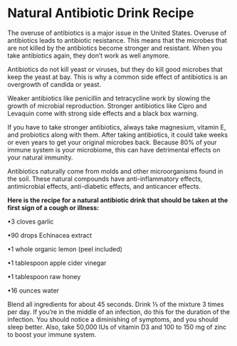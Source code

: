# Natural Antibiotic Drink Recipe

The overuse of antibiotics is a major issue in the United States. Overuse of antibiotics leads to antibiotic resistance. This means that the microbes that are not killed by the antibiotics become stronger and resistant. When you take antibiotics again, they don’t work as well anymore.

Antibiotics do not kill yeast or viruses, but they do kill good microbes that keep the yeast at bay. This is why a common side effect of antibiotics is an overgrowth of candida or yeast.

Weaker antibiotics like penicillin and tetracycline work by slowing the growth of microbial reproduction. Stronger antibiotics like Cipro and Levaquin come with strong side effects and a black box warning.

If you have to take stronger antibiotics, always take magnesium, vitamin E, and probiotics along with them. After taking antibiotics, it could take weeks or even years to get your original microbes back. Because 80% of your immune system is your microbiome, this can have detrimental effects on your natural immunity.

Antibiotics naturally come from molds and other microorganisms found in the soil. These natural compounds have anti-inflammatory effects, antimicrobial effects, anti-diabetic effects, and anticancer effects.

**Here is the recipe for a natural antibiotic drink that should be taken at the first sign of a cough or illness:**

•3 cloves garlic

•90 drops Echinacea extract

•1 whole organic lemon (peel included)

•1 tablespoon apple cider vinegar

•1 tablespoon raw honey

•16 ounces water

Blend all ingredients for about 45 seconds. Drink ⅓ of the mixture 3 times per day. If you’re in the middle of an infection, do this for the duration of the infection. You should notice a diminishing of symptoms, and you should sleep better. Also, take 50,000 IUs of vitamin D3 and 100 to 150 mg of zinc to boost your immune system.